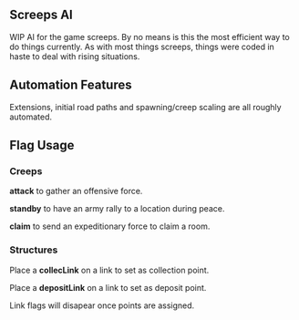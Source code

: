 ## Screeps AI

WIP AI for the game screeps. By no means is this the most efficient way to do things currently. As with most things screeps, things were coded in haste to deal with rising situations.

## Automation Features

Extensions, initial road paths and spawning/creep scaling are all roughly automated.

## Flag Usage

### Creeps

**attack** to gather an offensive force.

**standby** to have an army rally to a location during peace.

**claim** to send an expeditionary force to claim a room.

### Structures

Place a **collecLink** on a link to set as collection point.

Place a **depositLink** on a link to set as deposit point.

Link flags will disapear once points are assigned.

